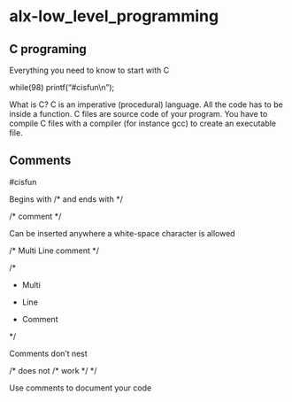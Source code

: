 # alx-low_level_programming
## C programing 

Everything you need to 
know to start with C

while(98) printf(“#cisfun\n”);


What is C?
C is an imperative (procedural) language. 
All the code has to be inside a function.
C files are source code of your program.
You have to compile C files with a compiler (for instance gcc) to create an 
executable file.


## Comments
#cisfun

Begins with /* and ends with */

 /* comment */

Can be inserted anywhere a white-space character
is allowed


/*
    Multi
    Line
    comment
*/


 
/*
  
*  Multi
  
*  Line
  
*  Comment
  
*/


Comments don’t nest

   
/* does not /* work */ */

Use comments to document your code
